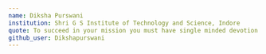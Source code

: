 ```yaml
---
name: Diksha Purswani
institution: Shri G S Institute of Technology and Science, Indore
quote: To succeed in your mission you must have single minded devotion to your goal
github_user: Dikshapurswani
---
```

